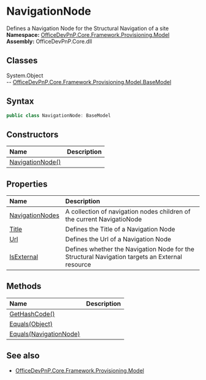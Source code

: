 # NavigationNode
Defines a Navigation Node for the Structural Navigation of a site
**Namespace:** [OfficeDevPnP.Core.Framework.Provisioning.Model](OfficeDevPnP.Core.Framework.Provisioning.Model.md)  
**Assembly:** OfficeDevPnP.Core.dll  
## Classes
System.Object  
-- [OfficeDevPnP.Core.Framework.Provisioning.Model.BaseModel](OfficeDevPnP.Core.Framework.Provisioning.Model.BaseModel.md)
## Syntax
```C#
public class NavigationNode: BaseModel
```
## Constructors
|**Name**|**Description**|
|:-----|:-----|
| [NavigationNode()](NavigationNodeconstructor1details.md) | 
## Properties
|**Name**|**Description**|
|:-----|:-----|
| [NavigationNodes](NavigationNode.NavigationNodes.md) | A collection of navigation nodes children of the current NavigatioNode
| [Title](NavigationNode.Title.md) | Defines the Title of a Navigation Node
| [Url](NavigationNode.Url.md) | Defines the Url of a Navigation Node
| [IsExternal](NavigationNode.IsExternal.md) | Defines whether the Navigation Node for the Structural Navigation targets an External resource
## Methods
|**Name**|**Description**|
|:-----|:-----|
| [GetHashCode()](NavigationNodeGetHashCode.md) | 
| [Equals(Object)](NavigationNodeEqualsObject.md) | 
| [Equals(NavigationNode)](NavigationNodeEqualsNavigationNode.md) | 
## See also
- [OfficeDevPnP.Core.Framework.Provisioning.Model](OfficeDevPnP.Core.Framework.Provisioning.Model.md)
